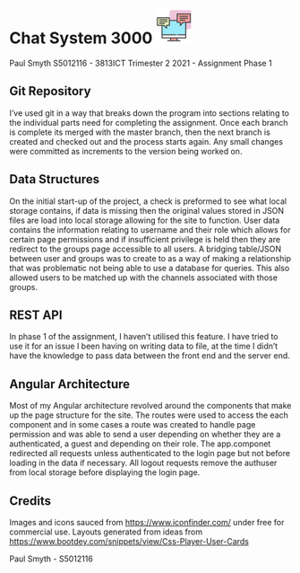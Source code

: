 # Chat System 3000 <img src="src/assets/images/5027877_bubble_chat_communication_interaction_online%20chat_icon.png" width="64px" height="64px" />

Paul Smyth S5012116 - 3813ICT Trimester 2 2021 - Assignment Phase 1

## Git Repository 

I’ve used git in a way that breaks down the program into sections relating to the individual parts need for completing the assignment. Once each branch is complete its merged with the master branch, then the next branch is created and checked out and the process starts again. Any small changes were committed as increments to the version being worked on.

## Data Structures

On the initial start-up of the project, a check is preformed to see what local storage contains, if data is missing then the original values stored in JSON files are load into local storage allowing for the site to function.
User data contains the information relating to username and their role which allows for certain page permissions and if insufficient privilege is held then they are redirect to the groups page accessible to all users.
A bridging table/JSON between user and groups was to create to as a way of making a relationship that was problematic not being able to use a database for queries. This also allowed users to be matched up with the channels associated with those groups.

## REST API

In phase 1 of the assignment, I haven’t utilised this feature. I have tried to use it for an issue I been having on writing data to file, at the time I didn’t have the knowledge to pass data between the front end and the server end.

## Angular Architecture

Most of my Angular architecture revolved around the components that make up the page structure for the site. The routes were used to access the each component and in some cases a route was created to handle page permission and was able to send a user depending on whether they are a authenticated, a guest and depending on their role.
The app.componet redirected all requests unless authenticated to the login page but not before loading in the data if necessary. All logout requests remove the authuser from local storage before displaying the login page.

## Credits

Images and icons sauced from https://www.iconfinder.com/ under free for commercial use.
Layouts generated from ideas from https://www.bootdey.com/snippets/view/Css-Player-User-Cards 

Paul Smyth - S5012116
